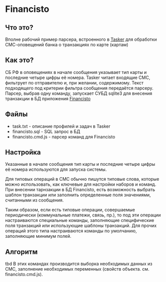 # Financisto

## Что это?

Вполне рабочий пример парсера, встроенного в [Tasker](tasker.dinglisch.net/index.html) для обработки СМС-оповещений банка о транзакциях по карте (картам)

## Как это?

СБ РФ в оповещениях в начале сообщения указывает тип карты и последние четыре цифры её номера.
Tasker читает входящие СМС, фильтрует по отправителю и, при желании, содержимому.
Текст подходящего под критерии фильтра сообщения передаётся парсеру.
Парсер, выбрав одну команду, запускает СУБД sqlite3 для внесения транзакции в БД приложения [Financisto](http://4pda.ru/forum/index.php?showtopic=141782)

## Файлы

- task.txt - описание профилей и задач в Tasker
- financisto.sql - SQL запрос в БД
- financisto.cmd.js - парсер команд для Financisto

## Настройка

Указанные в начале сообщения тип карты и последние четыре цифры её номера используются для запуска системы.

Для типовых операций в СМС обычно пишутся типовые слова, которые можно использовать, как ключевые для настройки наборов и команд.
При внесении тарнзакции в БД Financisto, есть возможность выбрать шаблон транзакции или заполнить определенные поля значениями, считанными из сообщения.

Таким образом, если есть типовые операции, совершаемые периодически (коммунальные платежи, связь, пр.), 
то под эти операции настраиваются специальные команды, заполняющие специфические поля транзакций или использующие шаблоны транзакций.
Для прочих операций этого типа настраиваются команды по умолчанию, заполняющие минимум полей.

## Алгоритм

tbd
В этих командах производится выборка необходимых данных из СМС, заполнение необходимых переменных (свойств объекта. см. financisto.cmd.js).
